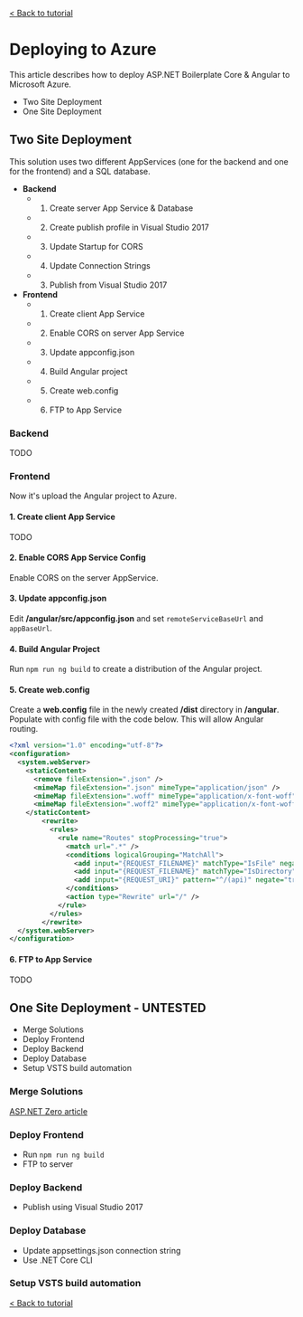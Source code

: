 [< Back to tutorial](README.md)
# Deploying to Azure

This article describes how to deploy ASP\.NET Boilerplate Core & Angular to Microsoft Azure.

* Two Site Deployment
* One Site Deployment

## Two Site Deployment
This solution uses two different AppServices (one for the backend and one for the frontend) and a SQL database.

* __Backend__
  * 1. Create server App Service & Database
  * 2. Create publish profile in Visual Studio 2017
  * 3. Update Startup for CORS
  * 4. Update Connection Strings
  * 3. Publish from Visual Studio 2017
* __Frontend__
  * 1. Create client App Service
  * 2. Enable CORS on server App Service
  * 3. Update appconfig.json
  * 4. Build Angular project
  * 5. Create web.config
  * 6. FTP to App Service

### Backend
TODO

### Frontend
Now it's upload the Angular project to Azure.

#### 1. Create client App Service
TODO

#### 2. Enable CORS App Service Config
Enable CORS on the server AppService.

#### 3. Update appconfig.json
Edit __/angular/src/appconfig.json__ and set ```remoteServiceBaseUrl``` and ```appBaseUrl```.

#### 4. Build Angular Project
Run ```npm run ng build``` to create a distribution of the Angular project.

#### 5. Create web.config
Create a __web.config__ file in the newly created __/dist__ directory in __/angular__. Populate with config file with the code below. This will allow Angular routing.

```xml
<?xml version="1.0" encoding="utf-8"?>
<configuration>
  <system.webServer>
    <staticContent>
      <remove fileExtension=".json" />
      <mimeMap fileExtension=".json" mimeType="application/json" />
	  <mimeMap fileExtension=".woff" mimeType="application/x-font-woff" />
	  <mimeMap fileExtension=".woff2" mimeType="application/x-font-woff" />
    </staticContent>
        <rewrite>
          <rules>
            <rule name="Routes" stopProcessing="true">
              <match url=".*" />
              <conditions logicalGrouping="MatchAll">
                <add input="{REQUEST_FILENAME}" matchType="IsFile" negate="true" />
                <add input="{REQUEST_FILENAME}" matchType="IsDirectory" negate="true" />
                <add input="{REQUEST_URI}" pattern="^/(api)" negate="true" />
              </conditions>
              <action type="Rewrite" url="/" />
            </rule>
          </rules>
        </rewrite>  
  </system.webServer>
</configuration>
```

#### 6. FTP to App Service
TODO

## One Site Deployment - UNTESTED
* Merge Solutions
* Deploy Frontend
* Deploy Backend
* Deploy Database
* Setup VSTS build automation

### Merge Solutions
[ASP\.NET Zero article](https://www.aspnetzero.com/Documents/Merge-Angular-Client-Server)

### Deploy Frontend
* Run ```npm run ng build```
* FTP to server

### Deploy Backend
* Publish using Visual Studio 2017

### Deploy Database
* Update appsettings.json connection string
* Use .NET Core CLI

### Setup VSTS build automation

[< Back to tutorial](README.md)